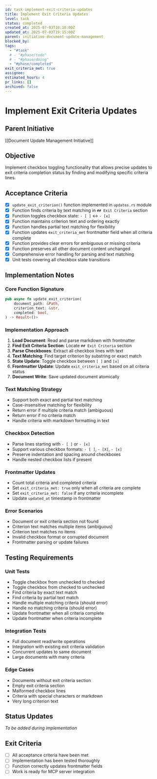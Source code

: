 ```yaml
---
id: task-implement-exit-criteria-updates
title: Implement Exit Criteria Updates
level: task
status: completed
created_at: 2025-07-03T18:10:00Z
updated_at: 2025-07-03T19:15:00Z
parent: initiative-document-update-management
blocked_by: 
tags:
  - "#task"
  # - "#phase/todo"
  # - "#phase/doing"
  - "#phase/completed"
exit_criteria_met: true
assignee: 
estimated_hours: 4
pr_links: []
archived: false
---
```


# Implement Exit Criteria Updates

## Parent Initiative
[[Document Update Management Initiative]]

## Objective
Implement checkbox toggling functionality that allows precise updates to exit criteria completion status by finding and modifying specific criteria lines.

## Acceptance Criteria
- [x] `update_exit_criterion()` function implemented in `updates.rs` module
- [x] Function finds criteria by text matching in `## Exit Criteria` section
- [x] Function toggles checkbox state: `- [ ]` ↔ `- [x]`
- [x] Function maintains criterion text and ordering exactly
- [x] Function handles partial text matching for flexibility
- [x] Function updates `exit_criteria_met` frontmatter field when all criteria complete
- [x] Function provides clear errors for ambiguous or missing criteria
- [x] Function preserves all other document content unchanged
- [x] Comprehensive error handling for parsing and text matching
- [x] Unit tests covering all checkbox state transitions

## Implementation Notes

### Core Function Signature
```rust
pub async fn update_exit_criterion(
    document_path: &Path,
    criterion_text: &str,
    completed: bool,
) -> Result<()>
```

### Implementation Approach
1. **Load Document**: Read and parse markdown with frontmatter
2. **Find Exit Criteria Section**: Locate `## Exit Criteria` section
3. **Parse Checkboxes**: Extract all checkbox lines with text
4. **Text Matching**: Find target criterion by substring or exact match
5. **State Update**: Toggle checkbox between `[ ]` and `[x]`
6. **Frontmatter Update**: Update `exit_criteria_met` based on all criteria status
7. **Document Write**: Save updated document atomically

### Text Matching Strategy
- Support both exact and partial text matching
- Case-insensitive matching for flexibility
- Return error if multiple criteria match (ambiguous)
- Return error if no criteria match
- Handle criteria with markdown formatting in text

### Checkbox Detection
- Parse lines starting with `- [ ]` or `- [x]`
- Support various checkbox formats: `- [ ]`, `- [X]`, `- [x]`
- Preserve indentation and spacing around checkboxes
- Handle nested checkbox lists if present

### Frontmatter Updates
- Count total criteria and completed criteria
- Set `exit_criteria_met: true` only when all criteria are complete
- Set `exit_criteria_met: false` if any criteria incomplete
- Update `updated_at` timestamp in frontmatter

### Error Scenarios
- Document or exit criteria section not found
- Criterion text matches multiple items (ambiguous)
- Criterion text matches no items
- Invalid checkbox format or corrupted document
- Frontmatter parsing or update failures

## Testing Requirements

### Unit Tests
- Toggle checkbox from unchecked to checked
- Toggle checkbox from checked to unchecked
- Find criteria by exact text match
- Find criteria by partial text match
- Handle multiple matching criteria (should error)
- Handle no matching criteria (should error)
- Update frontmatter when all criteria complete
- Update frontmatter when criteria incomplete

### Integration Tests
- Full document read/write operations
- Integration with existing exit criteria validation
- Concurrent updates to same document
- Large documents with many criteria

### Edge Cases
- Documents without exit criteria section
- Empty exit criteria section
- Malformed checkbox lines
- Criteria with special characters or markdown
- Very long criterion text

## Status Updates
*To be added during implementation*

## Exit Criteria
- [ ] All acceptance criteria have been met
- [ ] Implementation has been tested thoroughly
- [ ] Function correctly updates frontmatter fields
- [ ] Work is ready for MCP server integration